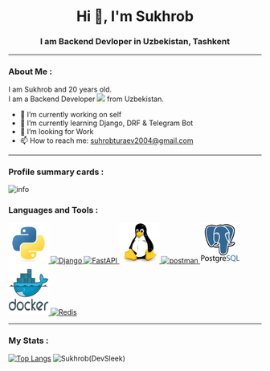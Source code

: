 <h1 align="center">Hi 👋, I'm Sukhrob</h1>
<h3 align="center">I am Backend Devloper in Uzbekistan, Tashkent</h3>

---

### About Me :

I am Sukhrob and 20 years old. <br>
I am a Backend Developer <img src="https://media.giphy.com/media/WUlplcMpOCEmTGBtBW/giphy.gif" width="30"> from Uzbekistan.

- 🔭 I’m currently working on self
- 🌱 I’m currently learning Django, DRF & Telegram Bot
- 🤔 I’m looking for Work
- 📫 How to reach me: suhrobturaev2004@gmail.com
  
---
### Profile summary cards :
<img src="https://github-profile-summary-cards.vercel.app/api/cards/profile-details?username=DevSleek&theme=github_dark" alt="info">

### Languages and Tools :

  <a href="https://www.python.org" target="_blank" rel="noreferrer">
     <img src="https://raw.githubusercontent.com/devicons/devicon/master/icons/python/python-original.svg" alt="python" 
     width="80" height="80"/> 
  </a> 

  <a href="https://docs.djangoproject.com/en/4.2/" target="_blank" rel="noreferrer" style='display: inline'>
     <img src="https://cdn.worldvectorlogo.com/logos/django.svg" 
     alt="Django" width="80" height="80"/> 
   </a>

   <a href="https://fastapi.tiangolo.com/" target="_blank" rel="noreferrer" style='display: inline'>
     <img src="https://cdn.worldvectorlogo.com/logos/fastapi-1.svg" 
     alt="FastAPI" width="80" height="80"/> 
   </a>
    
  <a href="https://www.linux.org/" target="_blank" rel="noreferrer">
     <img src="https://raw.githubusercontent.com/devicons/devicon/master/icons/linux/linux-original.svg" alt="linux"   
    width="80" height="80"/> 
  </a> 
  
  <a href="https://postman.com" target="_blank" rel="noreferrer" style='display: inline'>
    <img src="https://www.vectorlogo.zone/logos/getpostman/getpostman-icon.svg" alt="postman" width="80" height="80"/> 
  </a> 
  
  <a href="https://www.postgresql.org" target="_blank" rel="noreferrer" style='display: inline'>
     <img src="https://raw.githubusercontent.com/devicons/devicon/master/icons/postgresql/postgresql-original-wordmark.svg" alt="postgresql" width="80" height="80"/> 
  </a>
    
   <a href="https://www.docker.com/" target="_blank" rel="noreferrer" style='display: inline'>
     <img src="https://raw.githubusercontent.com/devicons/devicon/master/icons/docker/docker-original-wordmark.svg" 
     alt="docker" width="80" height="100"/> 
   </a>

   <a href="https://redis.io/" target="_blank" rel="noreferrer" style='display: inline'>
     <img src="https://cycle.io/blog/2023/03/deploy-redis-on-cycle/resources/images/hero.svg" 
     alt="Redis" width="80" height="120"/> 
   </a>

---

### My Stats :
[![Top Langs](https://github-readme-stats.vercel.app/api/top-langs/?username=DevSleek&theme=github_dark&show_icons=true)](https://github.com/DevSleek/)
<img src="https://github-readme-stats.vercel.app/api?username=DevSleek&show_icons=true&theme=vision-friendly-dark" alt="Sukhrob(DevSleek)">


